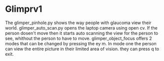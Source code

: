 # Glimprv1
The glimper_pinhole.py shows the way people with glaucoma view their world.
glimper_auto_scan.py opens the laptop camera using open cv. If the person dosen't move then it starts auto scanning the view for the person to see, whithout the person to have to move. 
glimper_object_focus offers 2 modes that can be changed by pressing the ey m. In mode one the person can view the entire picture in their limited area of vision. 
they can press q to exit.
